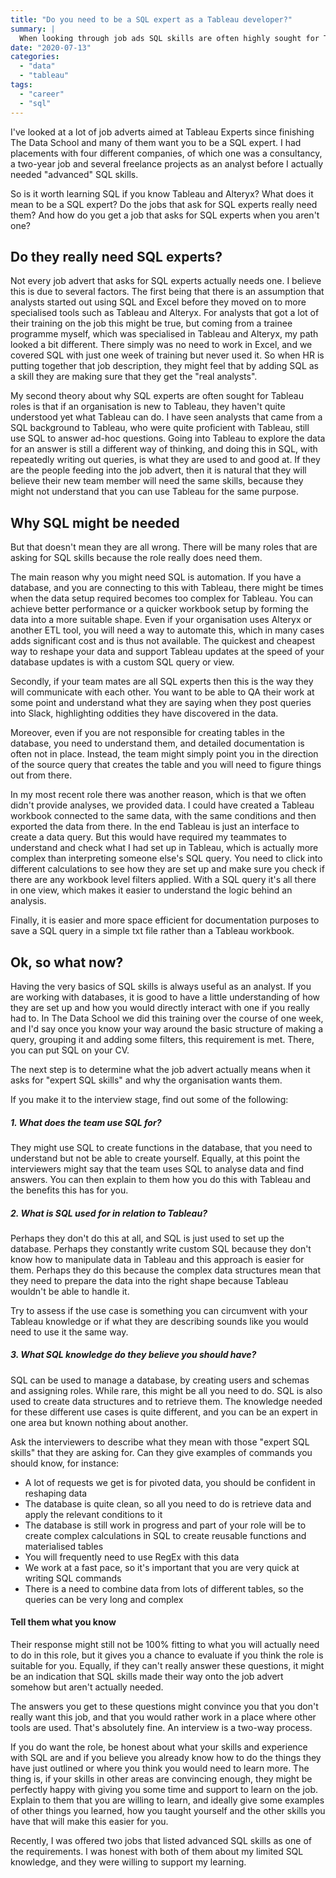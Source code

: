 ```yaml
---
title: "Do you need to be a SQL expert as a Tableau developer?"
summary: |
  When looking through job ads SQL skills are often highly sought for Tableau developers, but does the role really need them? And do you need to be good at SQL expert if you are a Tableau expert? 
date: "2020-07-13"
categories: 
  - "data"
  - "tableau"
tags: 
  - "career"
  - "sql"
---
```


I've looked at a lot of job adverts aimed at Tableau Experts since finishing The Data School and many of them want you to be a SQL expert. I had placements with four different companies, of which one was a consultancy, a two-year job and several freelance projects as an analyst before I actually needed "advanced" SQL skills.

So is it worth learning SQL if you know Tableau and Alteryx? What does it mean to be a SQL expert? Do the jobs that ask for SQL experts really need them? And how do you get a job that asks for SQL experts when you aren't one?

## Do they really need SQL experts?

Not every job advert that asks for SQL experts actually needs one. I believe this is due to several factors. The first being that there is an assumption that analysts started out using SQL and Excel before they moved on to more specialised tools such as Tableau and Alteryx. For analysts that got a lot of their training on the job this might be true, but coming from a trainee programme myself, which was specialised in Tableau and Alteryx, my path looked a bit different. There simply was no need to work in Excel, and we covered SQL with just one week of training but never used it. So when HR is putting together that job description, they might feel that by adding SQL as a skill they are making sure that they get the "real analysts".

My second theory about why SQL experts are often sought for Tableau roles is that if an organisation is new to Tableau, they haven't quite understood yet what Tableau can do. I have seen analysts that came from a SQL background to Tableau, who were quite proficient with Tableau, still use SQL to answer ad-hoc questions. Going into Tableau to explore the data for an answer is still a different way of thinking, and doing this in SQL, with repeatedly writing out queries, is what they are used to and good at. If they are the people feeding into the job advert, then it is natural that they will believe their new team member will need the same skills, because they might not understand that you can use Tableau for the same purpose.

## Why SQL might be needed

But that doesn't mean they are all wrong. There will be many roles that are asking for SQL skills because the role really does need them.

The main reason why you might need SQL is automation. If you have a database, and you are connecting to this with Tableau, there might be times when the data setup required becomes too complex for Tableau. You can achieve better performance or a quicker workbook setup by forming the data into a more suitable shape. Even if your organisation uses Alteryx or another ETL tool, you will need a way to automate this, which in many cases adds significant cost and is thus not available. The quickest and cheapest way to reshape your data and support Tableau updates at the speed of your database updates is with a custom SQL query or view.

Secondly, if your team mates are all SQL experts then this is the way they will communicate with each other. You want to be able to QA their work at some point and understand what they are saying when they post queries into Slack, highlighting oddities they have discovered in the data.

Moreover, even if you are not responsible for creating tables in the database, you need to understand them, and detailed documentation is often not in place. Instead, the team might simply point you in the direction of the source query that creates the table and you will need to figure things out from there.

In my most recent role there was another reason, which is that we often didn't provide analyses, we provided data. I could have created a Tableau workbook connected to the same data, with the same conditions and then exported the data from there. In the end Tableau is just an interface to create a data query. But this would have required my teammates to understand and check what I had set up in Tableau, which is actually more complex than interpreting someone else's SQL query. You need to click into different calculations to see how they are set up and make sure you check if there are any workbook level filters applied. With a SQL query it's all there in one view, which makes it easier to understand the logic behind an analysis.

Finally, it is easier and more space efficient for documentation purposes to save a SQL query in a simple txt file rather than a Tableau workbook.

## Ok, so what now?

Having the very basics of SQL skills is always useful as an analyst. If you are working with databases, it is good to have a little understanding of how they are set up and how you would directly interact with one if you really had to. In The Data School we did this training over the course of one week, and I'd say once you know your way around the basic structure of making a query, grouping it and adding some filters, this requirement is met. There, you can put SQL on your CV.

The next step is to determine what the job advert actually means when it asks for "expert SQL skills" and why the organisation wants them.

If you make it to the interview stage, find out some of the following:

##### 1\. What does the team use SQL for?

They might use SQL to create functions in the database, that you need to understand but not be able to create yourself. Equally, at this point the interviewers might say that the team uses SQL to analyse data and find answers. You can then explain to them how you do this with Tableau and the benefits this has for you.

##### 2\. What is SQL used for in relation to Tableau?

Perhaps they don't do this at all, and SQL is just used to set up the database. Perhaps they constantly write custom SQL because they don't know how to manipulate data in Tableau and this approach is easier for them. Perhaps they do this because the complex data structures mean that they need to prepare the data into the right shape because Tableau wouldn't be able to handle it.

Try to assess if the use case is something you can circumvent with your Tableau knowledge or if what they are describing sounds like you would need to use it the same way.

##### 3\. What SQL knowledge do they believe you should have?

SQL can be used to manage a database, by creating users and schemas and assigning roles. While rare, this might be all you need to do. SQL is also used to create data structures and to retrieve them. The knowledge needed for these different use cases is quite different, and you can be an expert in one area but known nothing about another.

Ask the interviewers to describe what they mean with those "expert SQL skills" that they are asking for. Can they give examples of commands you should know, for instance:

- A lot of requests we get is for pivoted data, you should be confident in reshaping data
- The database is quite clean, so all you need to do is retrieve data and apply the relevant conditions to it
- The database is still work in progress and part of your role will be to create complex calculations in SQL to create reusable functions and materialised tables
- You will frequently need to use RegEx with this data
- We work at a fast pace, so it's important that you are very quick at writing SQL commands
- There is a need to combine data from lots of different tables, so the queries can be very long and complex

#### Tell them what you know

Their response might still not be 100% fitting to what you will actually need to do in this role, but it gives you a chance to evaluate if you think the role is suitable for you. Equally, if they can't really answer these questions, it might be an indication that SQL skills made their way onto the job advert somehow but aren't actually needed.

The answers you get to these questions might convince you that you don't really want this job, and that you would rather work in a place where other tools are used. That's absolutely fine. An interview is a two-way process.

If you do want the role, be honest about what your skills and experience with SQL are and if you believe you already know how to do the things they have just outlined or where you think you would need to learn more. The thing is, if your skills in other areas are convincing enough, they might be perfectly happy with giving you some time and support to learn on the job. Explain to them that you are willing to learn, and ideally give some examples of other things you learned, how you taught yourself and the other skills you have that will make this easier for you.

Recently, I was offered two jobs that listed advanced SQL skills as one of the requirements. I was honest with both of them about my limited SQL knowledge, and they were willing to support my learning.
